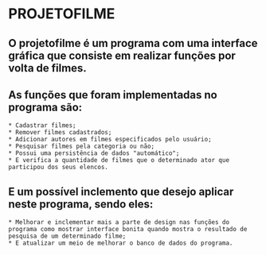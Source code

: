 # PROJETOFILME #

## O projetofilme é um programa com uma interface gráfica que consiste em realizar funções por volta de filmes. ##

## As funções que foram implementadas no programa são: ##

    * Cadastrar filmes;
    * Remover filmes cadastrados;
    * Adicionar autores em filmes especificados pelo usuário;
    * Pesquisar filmes pela categoria ou não;
    * Possui uma persistência de dados "automático";
    * E verifica a quantidade de filmes que o determinado ator que participou dos seus elencos.

## E um possível inclemento que desejo aplicar neste programa, sendo eles: ##
    * Melhorar e inclementar mais a parte de design nas funções do programa como mostrar interface bonita quando mostra o resultado de pesquisa de um determinado filme;
    * E atualizar um meio de melhorar o banco de dados do programa.